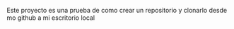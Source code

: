 Este proyecto es una prueba de como crear un repositorio y clonarlo desde mo github a mi escritorio local
